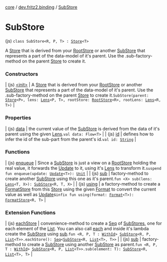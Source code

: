 [core](../../index.md) / [dev.fritz2.binding](../index.md) / [SubStore](./index.md)

# SubStore

(js) `class SubStore<R, P, T> : `[`Store`](../-store/index.md)`<T>`

A [Store](../-store/index.md) that is derived from your [RootStore](../-root-store/index.md) or another [SubStore](./index.md) that represents a part of the data-model of it's parent.
Use the .sub-factory-method on the parent [Store](../-store/index.md) to create it.

### Constructors

| (js) [&lt;init&gt;](-init-.md) | A [Store](../-store/index.md) that is derived from your [RootStore](../-root-store/index.md) or another [SubStore](./index.md) that represents a part of the data-model of it's parent. Use the .sub-factory-method on the parent [Store](../-store/index.md) to create it.`SubStore(parent: `[`Store`](../-store/index.md)`<P>, lens: `[`Lens`](../../dev.fritz2.lenses/-lens/index.md)`<P, T>, rootStore: `[`RootStore`](../-root-store/index.md)`<R>, rootLens: `[`Lens`](../../dev.fritz2.lenses/-lens/index.md)`<R, T>)` |

### Properties

| (js) [data](data.md) | the current value of the [SubStore](./index.md) is derived from the data of it's parent using the given [Lens](../../dev.fritz2.lenses/-lens/index.md#dev.fritz2.lenses.Lens).`val data: Flow<T>` |
| (js) [id](id.md) | defines how to infer the id of the sub-part from the parent's id.`val id: `[`String`](https://kotlinlang.org/api/latest/jvm/stdlib/kotlin/-string/index.html) |

### Functions

| (js) [enqueue](enqueue.md) | Since a [SubStore](./index.md) is just a view on a [RootStore](../-root-store/index.md) holding the real value, it forwards the [Update](../-update.md) to it, using it's [Lens](../../dev.fritz2.lenses/-lens/index.md#dev.fritz2.lenses.Lens) to transform it.`suspend fun enqueue(update: `[`Update`](../-update.md)`<T>): `[`Unit`](https://kotlinlang.org/api/latest/jvm/stdlib/kotlin/-unit/index.html) |
| (js) [sub](sub.md) | factory-method to create another [SubStore](./index.md) using this one as it's parent.`fun <X> sub(lens: `[`Lens`](../../dev.fritz2.lenses/-lens/index.md)`<T, X>): `[`SubStore`](./index.md)`<R, T, X>` |
| (js) [using](using.md) | a factory-method to create a [FormatStore](../../dev.fritz2.format/-format-store/index.md) from this [Store](../-store/index.md) using the given [Format](../../dev.fritz2.format/-format/index.md#dev.fritz2.format.Format) to convert the current value as well as [Update](../-update.md)s`infix fun using(format: `[`Format`](../../dev.fritz2.format/-format/index.md)`<T>): `[`FormatStore`](../../dev.fritz2.format/-format-store/index.md)`<R, T>` |

### Extension Functions

| (js) [eachStore](../each-store.md) | convenience-method to create a [Seq](../-seq/index.md) of [SubStores](#), one for each element of the [List](https://kotlinlang.org/api/latest/jvm/stdlib/kotlin.collections/-list/index.html). You can also call [each](../kotlinx.coroutines.flow.-flow/each.md) and inside it's lambda create the [SubStore](./index.md) using [sub](../sub.md).`fun <R, P, T : `[`WithId`](../../dev.fritz2.lenses/-with-id/index.md)`> `[`SubStore`](./index.md)`<R, P, `[`List`](https://kotlinlang.org/api/latest/jvm/stdlib/kotlin.collections/-list/index.html)`<T>>.eachStore(): `[`Seq`](../-seq/index.md)`<`[`SubStore`](./index.md)`<R, `[`List`](https://kotlinlang.org/api/latest/jvm/stdlib/kotlin.collections/-list/index.html)`<T>, T>>` |
| (js) [sub](../sub.md) | factory-method to create a [SubStore](./index.md) using another [SubStore](./index.md) as parent.`fun <R, P, T : `[`WithId`](../../dev.fritz2.lenses/-with-id/index.md)`> `[`SubStore`](./index.md)`<R, P, `[`List`](https://kotlinlang.org/api/latest/jvm/stdlib/kotlin.collections/-list/index.html)`<T>>.sub(element: T): `[`SubStore`](./index.md)`<R, `[`List`](https://kotlinlang.org/api/latest/jvm/stdlib/kotlin.collections/-list/index.html)`<T>, T>` |

